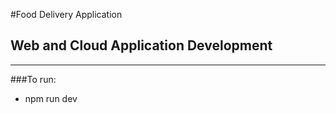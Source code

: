 #Food Delivery Application
## Web and Cloud Application Development

---

###To run:

- npm run dev
